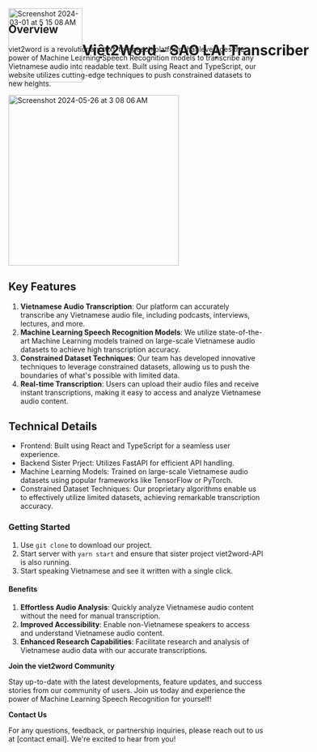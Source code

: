 <div style='flow-direction:row;display:flex;position:absolute;height:auto,width:200px;justify-content:center;align-items:center;'>
  <img width="146" alt="Screenshot 2024-03-01 at 5 15 08 AM" src="https://github.com/csalguer/viet2word/assets/2432035/b0ab0eb8-5a5a-4154-bee9-f4e5d908fec4"> 
  <h1>
    <b>
    Việt2Word - SAO LẠI Transcriber 
    </b>
  </h1>
</div>


 
## **Overview**
viet2word is a revolutionary text-to-speech platform that leverages the power of Machine Learning Speech Recognition models to transcribe any Vietnamese audio into readable text. Built using React and TypeScript, our website utilizes cutting-edge techniques to push constrained datasets to new heights.

<img width="337" alt="Screenshot 2024-05-26 at 3 08 06 AM" src="https://github.com/csalguer/viet2word/assets/2432035/cd14620a-24f3-4214-86d6-bbbd19ed9374">



## **Key Features**

1. **Vietnamese Audio Transcription**: Our platform can accurately transcribe any Vietnamese audio file, including podcasts, interviews, lectures, and more.
2. **Machine Learning Speech Recognition Models**: We utilize state-of-the-art Machine Learning models trained on large-scale Vietnamese audio datasets to achieve high transcription accuracy.
3. **Constrained Dataset Techniques**: Our team has developed innovative techniques to leverage constrained datasets, allowing us to push the boundaries of what's possible with limited data.
4. **Real-time Transcription**: Users can upload their audio files and receive instant transcriptions, making it easy to access and analyze Vietnamese audio content.

## **Technical Details**

* Frontend: Built using React and TypeScript for a seamless user experience.
* Backend Sister Prject: Utilizes FastAPI for efficient API handling.
* Machine Learning Models: Trained on large-scale Vietnamese audio datasets using popular frameworks like TensorFlow or PyTorch.
* Constrained Dataset Techniques: Our proprietary algorithms enable us to effectively utilize limited datasets, achieving remarkable transcription accuracy.

### **Getting Started**

1. Use `git clone` to download our project.
2. Start server with `yarn start` and ensure that sister project viet2word-API is also running.
3. Start speaking Vietnamese and see it written with a single click.

#### **Benefits**

1. **Effortless Audio Analysis**: Quickly analyze Vietnamese audio content without the need for manual transcription.
2. **Improved Accessibility**: Enable non-Vietnamese speakers to access and understand Vietnamese audio content.
3. **Enhanced Research Capabilities**: Facilitate research and analysis of Vietnamese audio data with our accurate transcriptions.

**Join the viet2word Community**

Stay up-to-date with the latest developments, feature updates, and success stories from our community of users. Join us today and experience the power of Machine Learning Speech Recognition for yourself!

**Contact Us**

For any questions, feedback, or partnership inquiries, please reach out to us at [contact email]. We're excited to hear from you!
